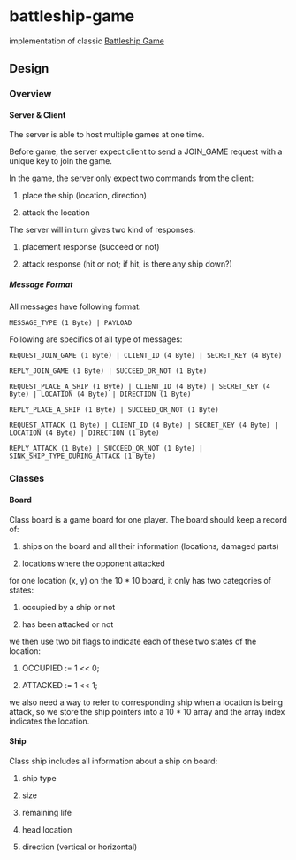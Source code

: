 # battleship-game

implementation of classic [Battleship Game](https://en.wikipedia.org/wiki/Battleship_(game))

## Design

### Overview

#### Server & Client

The server is able to host multiple games at one time.

Before game, the server expect client to send a JOIN_GAME request with a unique key to join the game.

In the game, the server only expect two commands from the client:

1. place the ship (location, direction)

2. attack the location

The server will in turn gives two kind of responses:

1. placement response (succeed or not)

2. attack response (hit or not; if hit, is there any ship down?)

##### Message Format

All messages have following format:

`MESSAGE_TYPE (1 Byte) | PAYLOAD`

Following are specifics of all type of messages:

`REQUEST_JOIN_GAME (1 Byte) | CLIENT_ID (4 Byte) | SECRET_KEY (4 Byte)`

`REPLY_JOIN_GAME (1 Byte) | SUCCEED_OR_NOT (1 Byte)`

`REQUEST_PLACE_A_SHIP (1 Byte) | CLIENT_ID (4 Byte) | SECRET_KEY (4 Byte) | LOCATION (4 Byte) | DIRECTION (1 Byte)`

`REPLY_PLACE_A_SHIP (1 Byte) | SUCCEED_OR_NOT (1 Byte)`

`REQUEST_ATTACK (1 Byte) | CLIENT_ID (4 Byte) | SECRET_KEY (4 Byte) | LOCATION (4 Byte) | DIRECTION (1 Byte)`

`REPLY_ATTACK (1 Byte) | SUCCEED_OR_NOT (1 Byte) | SINK_SHIP_TYPE_DURING_ATTACK (1 Byte)`


### Classes

#### Board

Class board is a game board for one player. The board should keep a record of:

1. ships on the board and all their information (locations, damaged parts)

2. locations where the opponent attacked

for one location (x, y) on the 10 * 10 board, it only has two categories of states:

1. occupied by a ship or not

2. has been attacked or not

we then use two bit flags to indicate each of these two states of the location:

1. OCCUPIED := 1 << 0;

2. ATTACKED := 1 << 1;

we also need a way to refer to corresponding ship when a location is being attack, so we store the ship pointers into a 10 * 10 array and the array index indicates the location.

#### Ship

Class ship includes all information about a ship on board:

1. ship type

2. size

3. remaining life

4. head location

5. direction (vertical or horizontal)
